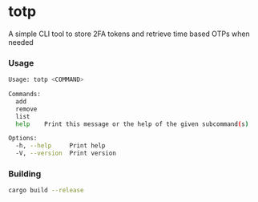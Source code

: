 # totp

A simple CLI tool to store 2FA tokens and retrieve time based OTPs when needed

### Usage

```bash
Usage: totp <COMMAND>

Commands:
  add     
  remove  
  list    
  help    Print this message or the help of the given subcommand(s)

Options:
  -h, --help     Print help
  -V, --version  Print version
```

### Building

```bash
cargo build --release
```